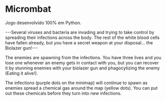# Micrombat
 Jogo desenvolvido 100% em Python.
 
---Several viruses and bacteria are invading and trying to take control by spreading their infections across the body. The rest of the white blood cells have fallen already, but you have a secret weapon at your disposal... the Biolazer gun!---



The enemies are spawning from the infections. You have three lives and you lose one whenever an enemy gets in contact with you, but you can recover it by stunning enemies with your biolazer gun and phagocytizing the enemy (Eating it alive!).

The infections (purple dots on the minimap) will continue to spawn as enemies spread a chemical gas around the map (yellow dots). You can put out these chemicals before they turn into new infections.
